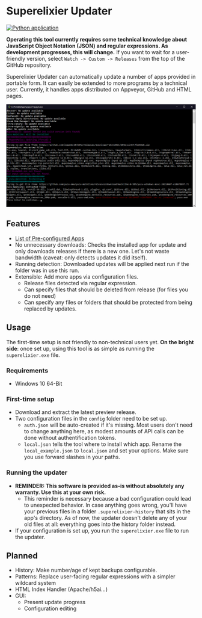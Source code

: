 
# Superelixier Updater
[![Python application](https://github.com/FlotterCodername/superelixier-updater/actions/workflows/python-app.yml/badge.svg)](https://github.com/FlotterCodername/superelixier-updater/actions/workflows/python-app.yml)

**Operating this tool currently requires some technical knowledge about JavaScript Object Notation (JSON) and regular
expressions. As development progresses, this will change.**
If you want to wait for a user-friendly version, select ``Watch -> Custom -> Releases`` from the top of the GitHub
repository.

Superelixier Updater can automatically update a number of apps provided in portable form. It can easily be extended to
more programs by a technical user. Currently, it handles apps distributed on Appveyor, GitHub and HTML pages.

![Example console output of this program](./docs/example.png)

## Features

- [List of Pre-configured Apps](./docs/Available%20Apps.md)
- No unnecessary downloads: Checks the installed app for update and only downloads releases if there is a new one. Let's
  not waste bandwidth (caveat: only detects updates it did itself).
- Running detection: Downloaded updates will be applied next run if the folder was in use this run.
- Extensible: Add more apps via configuration files.
    - Release files detected via regular expression.
    - Can specify files that should be deleted from release (for files you do not need)
    - Can specify any files or folders that should be protected from being replaced by updates.

## Usage

The first-time setup is not friendly to non-technical users yet. **On the bright side**: once set up, using this tool is as simple as running the ``superelixier.exe`` file.

### Requirements

- Windows 10 64-Bit

### First-time setup

- Download and extract the latest preview release.
- Two configuration files in the ``config`` folder need to be set up.
    - ``auth.json`` will be auto-created if it's missing. Most users don't need to change anything here, as modest
      amounts of API calls can be done without authentification tokens.
    - ``local.json`` tells the tool where to install which app. Rename the ``local_example.json`` to ``local.json`` and
      set your options. Make sure you use forward slashes in your paths.

### Running the updater

- **REMINDER: This software is provided as-is without absolutely any warranty. Use this at your own risk.**
    - This reminder is necessary because a bad configuration could lead to unexpected behavior. In case anything goes
      wrong, you'll have your previous files in a folder ``.superelixier-history`` that sits in the app's directory. As
      of now, the updater doesn't delete any of your old files at all: everything goes into the history folder instead.
- If your configuration is set up, you run the ``superelixier.exe`` file to run the updater.

## Planned

- History: Make number/age of kept backups configurable.
- Patterns: Replace user-facing regular expressions with a simpler wildcard system
- HTML Index Handler (Apache/h5ai...)
- GUI:
    - Present update progress
    - Configuration editing
